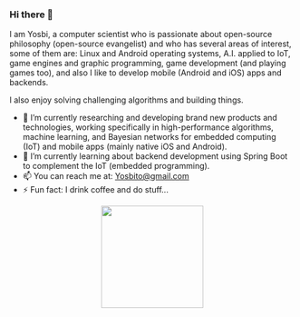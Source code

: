 ### Hi there 👋

I am Yosbi, a computer scientist who is passionate about open-source philosophy (open-source evangelist) and who has several areas of interest, some of them are: Linux and Android operating systems, A.I. applied to IoT, game engines and graphic programming, game development (and playing games too), and also I like to develop mobile (Android and iOS) apps and backends.

I also enjoy solving challenging algorithms and building things.

- 🔭 I’m currently researching and developing brand new products and technologies, working specifically in high-performance algorithms, machine learning, and Bayesian networks for embedded computing (IoT) and mobile apps (mainly native iOS and Android).
- 🌱 I’m currently learning about backend development using Spring Boot to complement the IoT (embedded programming).
- 📫 You can reach me at: Yosbito@gmail.com
- ⚡ Fun fact: I drink coffee and do stuff...

<div align="center">
  <a href="https://github.com/yosbi">
  <!--img height="180em" src="https://github-readme-stats.vercel.app/api?username=yosbi&show_icons=true&theme=dark&include_all_commits=true&count_private=true"/-->
  <img height="180em" src="https://github-readme-stats.vercel.app/api/top-langs?username=yosbi&layout=compact&langs_count=13&theme=dark"/>
</div>

<!--
**YosbiAlves/YosbiAlves** is a ✨ _special_ ✨ repository because its `README.md` (this file) appears on your GitHub profile.

Here are some ideas to get you started:

- 🔭 I’m currently working on ...
- 🌱 I’m currently learning ...
- 👯 I’m looking to collaborate on ...
- 🤔 I’m looking for help with ...
- 💬 Ask me about ...
- 📫 How to reach me: ...
- 😄 Pronouns: ...
- ⚡ Fun fact: ...
-->

